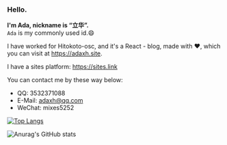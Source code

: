 ### Hello.

**I'm Ada, nickname is “立华”.**   
`Ada` is my commonly used id.😄

I have worked for Hitokoto-osc, and it's a React - blog, made with ❤️, which you can visit at <https://adaxh.site>.

I have a sites platform: <https://sites.link>

You can contact me by these way below:
*  QQ: 3532371088
*  E-Mail: <adaxh@qq.com>
*  WeChat: mixes5252

[![Top Langs](https://github-readme-stats.vercel.app/api/top-langs/?username=adaxh&layout=compact)](https://github.com/anuraghazra/github-readme-stats)

![Anurag's GitHub stats](https://github-readme-stats.vercel.app/api?username=adaxh&show_icons=true&theme=flag-india)
